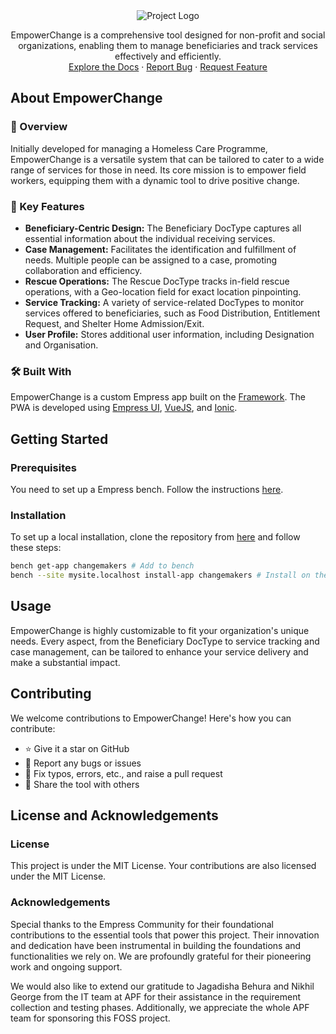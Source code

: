 <div align="center">
<img src="https://grow.empress.eco/uploads/default/original/2X/1/1f1e1044d3864269d2a613577edb9763890422ab.png" alt="Project Logo">
</div>

<p align="center">
EmpowerChange is a comprehensive tool designed for non-profit and social organizations, enabling them to manage beneficiaries and track services effectively and efficiently.
<br />
<a href="https://grow.empress.eco/">Explore the Docs</a>
·
<a href="https://github.com/empress-eco/beneficiary_management/issues">Report Bug</a>
·
<a href="https://github.com/empress-eco/beneficiary_management/issues/new">Request Feature</a>
</p>

## About EmpowerChange

### 📖 Overview
Initially developed for managing a Homeless Care Programme, EmpowerChange is a versatile system that can be tailored to cater to a wide range of services for those in need. Its core mission is to empower field workers, equipping them with a dynamic tool to drive positive change.

### 🌟 Key Features
- **Beneficiary-Centric Design:** The Beneficiary DocType captures all essential information about the individual receiving services.
- **Case Management:** Facilitates the identification and fulfillment of needs. Multiple people can be assigned to a case, promoting collaboration and efficiency.
- **Rescue Operations:** The Rescue DocType tracks in-field rescue operations, with a Geo-location field for exact location pinpointing.
- **Service Tracking:** A variety of service-related DocTypes to monitor services offered to beneficiaries, such as Food Distribution, Entitlement Request, and Shelter Home Admission/Exit.
- **User Profile:** Stores additional user information, including Designation and Organisation.

### 🛠 Built With
EmpowerChange is a custom Empress app built on the [Framework](https://Empressframework.com). The PWA is developed using [Empress UI](https://Empressui.com), [VueJS](https://vuejs.org/), and [Ionic](https://ionicframework.com/docs/vue/overview).

## Getting Started

### Prerequisites
You need to set up a Empress bench. Follow the instructions [here](https://Empressframework.com/docs/v14/user/en/installation).

### Installation
To set up a local installation, clone the repository from [here](https://github.com/empress-eco/beneficiary_management.git) and follow these steps:

```sh
bench get-app changemakers # Add to bench
bench --site mysite.localhost install-app changemakers # Install on the site you want
```

## Usage
EmpowerChange is highly customizable to fit your organization's unique needs. Every aspect, from the Beneficiary DocType to service tracking and case management, can be tailored to enhance your service delivery and make a substantial impact.

## Contributing
We welcome contributions to EmpowerChange! Here's how you can contribute:

- ⭐ Give it a star on GitHub
- 🐛 Report any bugs or issues
- 📝 Fix typos, errors, etc., and raise a pull request
- 🚀 Share the tool with others

## License and Acknowledgements

### License
This project is under the MIT License. Your contributions are also licensed under the MIT License.

### Acknowledgements
Special thanks to the Empress Community for their foundational contributions to the essential tools that power this project. Their innovation and dedication have been instrumental in building the foundations and functionalities we rely on. We are profoundly grateful for their pioneering work and ongoing support. 

We would also like to extend our gratitude to Jagadisha Behura and Nikhil George from the IT team at APF for their assistance in the requirement collection and testing phases. Additionally, we appreciate the whole APF team for sponsoring this FOSS project.